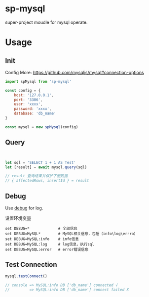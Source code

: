 # sp-mysql
super-project moudle for mysql operate.


# Usage

## Init

Config More: https://github.com/mysqljs/mysql#connection-options
```js
import spMysql from 'sp-mysql'

const config = {
    host: '127.0.0.1',
    port: '3306',
    user: 'xxxx',
    password: 'xxxx',
    database: 'db_name'
}

const mysql = new spMysql(config)


```

## Query

```js


let sql = 'SELECT 1 + 1 AS Test'
let [result] = await mysql.query(sql)

// result 查询结果并保护下面数据
// { affectedRows, insertId } = result

```


## Debug

Use [debug](https://www.npmjs.com/package/debug) for log.

设置环境变量
```shell
set DEBUG=*             # 全部信息
set DEBUG=MySQL*        # MySQL相关信息，包括（info\log\errro）
set DEBUG=MySQL:info    # info信息
set DEBUG=MySQL:log     # log信息，执行sql
set DEBUG=MySQL:error   # error错误信息
```

## Test Connection

```js
mysql.testConnect()

// console => MySQL:info DB ['db_name'] connected √
//         => MySQL:info DB ['db_name'] connect failed X
```